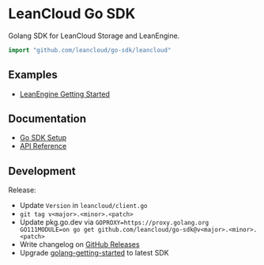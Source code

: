 # LeanCloud Go SDK
Golang SDK for LeanCloud Storage and LeanEngine.

```go
import "github.com/leancloud/go-sdk/leancloud"
```

## Examples

- [LeanEngine Getting Started](https://github.com/leancloud/golang-getting-started)

## Documentation

- [Go SDK Setup](https://leancloud.cn/docs/sdk_setup-go.html)
- [API Reference](https://pkg.go.dev/github.com/leancloud/go-sdk/leancloud)

## Development

Release:

- Update `Version` in `leancloud/client.go`
- `git tag v<major>.<minor>.<patch>`
- Update pkg.go.dev via `GOPROXY=https://proxy.golang.org GO111MODULE=on go get github.com/leancloud/go-sdk@v<major>.<minor>.<patch>`
- Write changelog on [GitHub Releases](https://github.com/leancloud/go-sdk/releases)
- Upgrade [golang-getting-started](https://github.com/leancloud/golang-getting-started) to latest SDK
